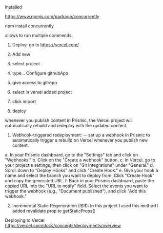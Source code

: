 installed

https://www.npmjs.com/package/concurrently

npm install concurrently

allows to run multiple commends

1. Deploy:
   go to https://vercel.com/

2. Add new
3. select project
4. type... Configure githubApp
5. give access to gitrepo
6. select in versel added project
7. click import
8. deploy

whenever you publish content in Prismic, the Vercel project will automatically rebuild and redeploy with the updated content.

1. Webhook-triggered redeployment:
   -- set up a webhook in Prismic to automatically trigger a rebuild on Vercel whenever you publish new content.

a. In your Prismic dashboard, go to the "Settings" tab and click on "Webhooks."
b. Click on the "Create a webhook" button.
c. In Vercel, go to your project's settings, then click on "Git Integrations" under "General."
d. Scroll down to "Deploy Hooks" and click "Create Hook."
e. Give your hook a name and select the branch you want to deploy from. Click "Create Hook" and copy the generated URL.
f. Back in your Prismic dashboard, paste the copied URL into the "URL to notify" field. Select the events you want to trigger the webhook (e.g., "Document published"), and click "Add this webhook."

2. Incremental Static Regeneration (ISR):
   In this project I used this method
   I added revalidate prop to getStaticProps()

Deploying to Vercel
https://vercel.com/docs/concepts/deployments/overview
